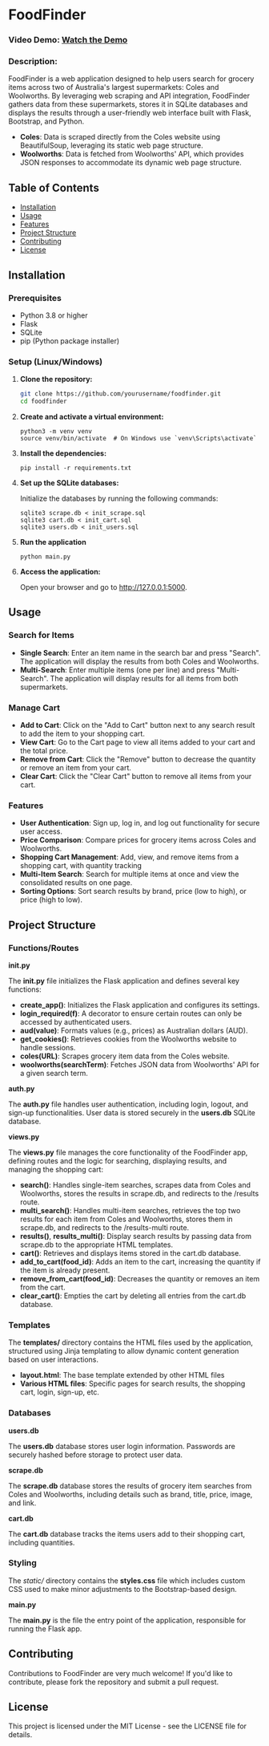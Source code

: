 # FoodFinder
### Video Demo:  [Watch the Demo](https://youtu.be/OpHqSqjJzCo)
### Description:

FoodFinder is a web application designed to help users search for grocery items across two of Australia's largest supermarkets: Coles and Woolworths. By leveraging web scraping and API integration, FoodFinder gathers data from these supermarkets, stores it in SQLite databases and displays the results through a user-friendly web interface built with Flask, Bootstrap, and Python.

- **Coles**: Data is scraped directly from the Coles website using BeautifulSoup, leveraging its static web page structure.
- **Woolworths**: Data is fetched from Woolworths' API, which provides JSON responses to accommodate its dynamic web page structure.

## Table of Contents

- [Installation](#installation)
- [Usage](#usage)
- [Features](#features)
- [Project Structure](#project-structure)
- [Contributing](#contributing)
- [License](#license)

## Installation

### Prerequisites

- Python 3.8 or higher
- Flask
- SQLite
- pip (Python package installer)

### Setup (Linux/Windows)

1. **Clone the repository:**

   ```bash
   git clone https://github.com/yourusername/foodfinder.git
   cd foodfinder

2. **Create and activate a virtual environment:**
    ```
    python3 -m venv venv
    source venv/bin/activate  # On Windows use `venv\Scripts\activate`
    ```
3. **Install the dependencies:**
    ```
    pip install -r requirements.txt
    ```

4. **Set up the SQLite databases:**

    Initialize the databases by running the following commands:
    ```
    sqlite3 scrape.db < init_scrape.sql
    sqlite3 cart.db < init_cart.sql
    sqlite3 users.db < init_users.sql
    ```

5. **Run the application**
    ```
    python main.py
    ```
6. **Access the application:**

    Open your browser and go to http://127.0.0.1:5000.

## Usage
### Search for Items

- **Single Search**: Enter an item name in the search bar and press "Search". The application will display the results from both Coles and Woolworths.
- **Multi-Search**: Enter multiple items (one per line) and press "Multi-Search". The application will display results for all items from both supermarkets.

### Manage Cart

- **Add to Cart**: Click on the "Add to Cart" button next to any search result to add the item to your shopping cart.
- **View Cart**: Go to the Cart page to view all items added to your cart and the total price.
- **Remove from Cart**: Click the "Remove" button to decrease the quantity or remove an item from your cart.
- **Clear Cart**: Click the "Clear Cart" button to remove all items from your cart.

### Features

- **User Authentication**: Sign up, log in, and log out functionality for secure user access.
- **Price Comparison**: Compare prices for grocery items across Coles and Woolworths.
- **Shopping Cart Management**: Add, view, and remove items from a shopping cart, with quantity tracking
- **Multi-Item Search**: Search for multiple items at once and view the consolidated results on one page.
- **Sorting Options**: Sort search results by brand, price (low to high), or price (high to low).

## Project Structure

### Functions/Routes

**__init__.py**

The **__init__.py** file initializes the Flask application and defines several key functions:

- **create_app()**: Initializes the Flask application and configures its settings.
- **login_required(f)**: A decorator to ensure certain routes can only be accessed by authenticated users.
- **aud(value)**: Formats values (e.g., prices) as Australian dollars (AUD).
- **get_cookies()**: Retrieves cookies from the Woolworths website to handle sessions.
- **coles(URL)**: Scrapes grocery item data from the Coles website.
- **woolworths(searchTerm)**: Fetches JSON data from Woolworths' API for a given search term.


**auth.py**

The **auth.py** file handles user authentication, including login, logout, and sign-up functionalities. User data is stored securely in the **users.db** SQLite database.

**views.py**

The **views.py** file manages the core functionality of the FoodFinder app, defining routes and the logic for searching, displaying results, and managing the shopping cart:

- **search()**: Handles single-item searches, scrapes data from Coles and Woolworths, stores the results in scrape.db, and redirects to the /results route.
- **multi_search()**: Handles multi-item searches, retrieves the top two results for each item from Coles and Woolworths, stores them in scrape.db, and redirects to the /results-multi route.
- **results()**, **results_multi()**: Display search results by passing data from scrape.db to the appropriate HTML templates.
- **cart()**: Retrieves and displays items stored in the cart.db database.
- **add_to_cart(food_id)**: Adds an item to the cart, increasing the quantity if the item is already present.
- **remove_from_cart(food_id)**: Decreases the quantity or removes an item from the cart.
- **clear_cart()**: Empties the cart by deleting all entries from the cart.db database.


### Templates

The **templates/** directory contains the HTML files used by the application, structured using Jinja templating to allow dynamic content generation based on user interactions.

- **layout.html**: The base template extended by other HTML files
- **Various HTML files**: Specific pages for search results, the shopping cart, login, sign-up, etc.

### Databases

**users.db**

The **users.db** database stores user login information. Passwords are securely hashed before storage to protect user data.

**scrape.db**

The **scrape.db** database stores the results of grocery item searches from Coles and Woolworths, including details such as brand, title, price, image, and link.

**cart.db**

The **cart.db** database tracks the items users add to their shopping cart, including quantities.

### Styling

The *static/* directory contains the **styles.css** file which includes custom CSS used to make minor adjustments to the Bootstrap-based design.

**main.py**

The **main.py** is the file the entry point of the application, responsible for running the Flask app.

## Contributing

Contributions to FoodFinder are very much welcome! If you'd like to contribute, please fork the repository and submit a pull request.

## License

This project is licensed under the MIT License - see the LICENSE file for details.
